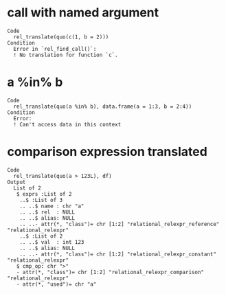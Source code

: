 # call with named argument

    Code
      rel_translate(quo(c(1, b = 2)))
    Condition
      Error in `rel_find_call()`:
      ! No translation for function `c`.

# a %in% b

    Code
      rel_translate(quo(a %in% b), data.frame(a = 1:3, b = 2:4))
    Condition
      Error:
      ! Can't access data in this context

# comparison expression translated

    Code
      rel_translate(quo(a > 123L), df)
    Output
      List of 2
       $ exprs :List of 2
        ..$ :List of 3
        .. ..$ name : chr "a"
        .. ..$ rel  : NULL
        .. ..$ alias: NULL
        .. ..- attr(*, "class")= chr [1:2] "relational_relexpr_reference" "relational_relexpr"
        ..$ :List of 2
        .. ..$ val  : int 123
        .. ..$ alias: NULL
        .. ..- attr(*, "class")= chr [1:2] "relational_relexpr_constant" "relational_relexpr"
       $ cmp_op: chr ">"
       - attr(*, "class")= chr [1:2] "relational_relexpr_comparison" "relational_relexpr"
       - attr(*, "used")= chr "a"

